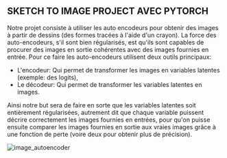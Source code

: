 SKETCH TO IMAGE PROJECT AVEC PYTORCH
-------------------------
<p class = "justify">
Notre projet consiste à utiliser les auto encodeurs pour obtenir des images à partir de dessins (des formes tracées à l'aide d'un crayon). La force des auto-encodeurs, s'il sont bien régularisés, est qu'ils sont capables de procurer des images en sortie cohérentes avec des images fournies en entrée. Pour ce faire les auto-encodeurs utilisent deux outils principaux:

- L'encodeur: Qui permet de transformer les images en variables latentes (exemple: des logits),
- Le décodeur: Qui permet de transformer les variables latentes en images.

Ainsi notre but sera de faire en sorte que les variables latentes soit entièrement régularisées, autrement dit que chaque variable puissent décrire correctement les images fournies en entrées, pour qu'on puisse ensuite comparer les images fournies en sortie aux vraies images grâce à une fonction de perte (voire deux pour obtenir plus de précision). 

![image_autoencoder](https://miro.medium.com/max/828/1*qFzKC1GqOR17XaiQBex83w.webp)

</p>
